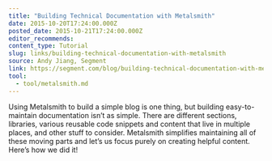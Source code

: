 ```yaml
---
title: "Building Technical Documentation with Metalsmith"
date: 2015-10-20T17:24:00.000Z
posted_date: 2015-10-21T17:24:00.000Z
editor_recommends:
content_type: Tutorial
slug: links/building-technical-documentation-with-metalsmith
source: Andy Jiang, Segment
link: https://segment.com/blog/building-technical-documentation-with-metalsmith/
tool:
  - tool/metalsmith.md
---
```

Using Metalsmith to build a simple blog is one thing, but building easy-to-maintain documentation isn’t as simple. There are different sections, libraries, various reusable code snippets and content that live in multiple places, and other stuff to consider. Metalsmith simplifies maintaining all of these moving parts and let’s us focus purely on creating helpful content. Here’s how we did it!



